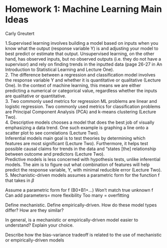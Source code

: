 Homework 1: Machine Learning Main Ideas
================
Carly Greutert

1.Supervised learning involves building a model based on inputs when you
know what the output (response variable Y) is and adjusting your model
to best predict or estimate that output. Unsupervised learning, on the
other hand, has observed inputs, but no observed outputs (i.e. they do
not have a supervisor) and rely on finding trends in the inputted data
(page 26-27 in An Introduction to Statistical Learning and Lecture
One).  
2. The difference between a regression and classification model involves
the response variable Y and whether it is quantitative or qualitative
(Lecture One). In the context of machine learning, this means we are
either predicting a numerical or categorical value, regardless whether
the inputs are qualitative or quantitative.  
3. Two commonly used metrics for regression ML problems are linear and
logistic regression. Two commonly used metrics for classification
problems are Principal Component Analysis (PCA) and k-means clustering
(Lecture Two).  
4. Descriptive models chooses a model that does the best job of visually
emphasizing a data trend. One such example is graphing a line onto a
scatter plot to see correlations (Lecture Two).  
Inferential models main goal is to test theories by determining which
features are most significant (Lecture Two). Furthermore, it helps test
possible causal claims for trends in the data and “states \[the\]
relationship between outcome and predictors (Lecture Two).  
Predictive models is less concerned with hypothesis tests, unlike
inferential models. The aim is to figure out what combination of
features will help predict the response variable, Y, with minimal
reducible error (Lecture Two).  
5. Mechanistic-driven models assumes a parametric form for the function
f that takes in
*β*

Assume a parametric form for f (B0+B1+…) Won’t match true unknown f Can
add parameters= more flexibility Too many = overfitting

Define mechanistic. Define empirically-driven. How do these model types
differ? How are they similar?

In general, is a mechanistic or empirically-driven model easier to
understand? Explain your choice.

Describe how the bias-variance tradeoff is related to the use of
mechanistic or empirically-driven models
